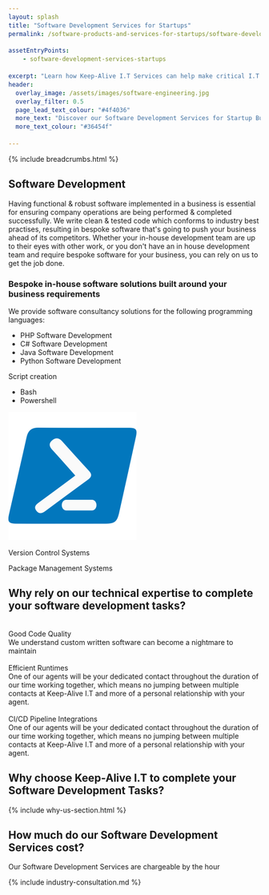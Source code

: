 ```yaml
---
layout: splash
title: "Software Development Services for Startups"
permalink: /software-products-and-services-for-startups/software-development-services

assetEntryPoints:
    - software-development-services-startups
    
excerpt: "Learn how Keep-Alive I.T Services can help make critical I.T Software decisions and develop bespoke Software solutions for your business."
header:
  overlay_image: /assets/images/software-engineering.jpg
  overlay_filter: 0.5 
  page_lead_text_colour: "#4f4036"
  more_text: "Discover our Software Development Services for Startup Businesses"
  more_text_colour: "#36454f"

---
```


{% include breadcrumbs.html %}

## <i class="fas fa-code page-title-icon" aria-hidden="true"></i> Software Development
Having functional & robust software implemented in a business is essential for ensuring company operations are being performed & completed successfully. We write clean & tested code which conforms to industry best practises, resulting in bespoke software that's going to push your business ahead of its competitors. Whether your in-house development team are up to their eyes with other work, or you don't have an in house development team and require bespoke software for your business, you can rely on us to get the job done.


### Bespoke in-house software solutions built around your business requirements
We provide software consultancy solutions for the following programming languages:

- PHP Software Development
- C# Software Development
- Java Software Development
- Python Software Development

Script creation
- Bash
- Powershell


<div class="clip-block">
    <img src="/assets/images/software-development/powershell.png" class="clip-css-diamond">
</div>

Version Control Systems

Package Management Systems

## Why rely on our technical expertise to complete your software development tasks?
<div class="container">
    <div class="row">
        <div class="col-xs-12 col-sm-6 col-md-4 reason-container">
            <div class="reason-item">
                <img class="lazy" data-src="/assets/images/software-development/code.png"/>
                <div class="item-title">Good Code Quality</div>
                <div class="item-description">We understand custom written software can become a nightmare to maintain
                </div>
            </div>
        </div>
        <div class="col-xs-12 col-sm-6 col-md-4 reason-container">
            <div class="reason-item">
                <img class="lazy" data-src="/assets/images/software-development/runtime.png"/>
                <div class="item-title">Efficient Runtimes</div>
                <div class="item-description">One of our agents will be your dedicated contact throughout the
                    duration of our time working together, which means no jumping between multiple contacts at
                    Keep-Alive I.T and more of a personal relationship with your agent.
                </div>
            </div>
        </div>
        <div class="col-xs-12 col-sm-6 col-md-4 reason-container">
            <div class="reason-item">
                <img class="lazy" data-src="/assets/images/software-development/pipeline.png"/>
                <div class="item-title">CI/CD Pipeline Integrations</div>
                <div class="item-description">One of our agents will be your dedicated contact throughout the
                    duration of our time working together, which means no jumping between multiple contacts at
                    Keep-Alive I.T and more of a personal relationship with your agent.
                </div>
            </div>
        </div>            
    </div>
</div>

## Why choose Keep-Alive I.T to complete your Software Development Tasks?
{% include why-us-section.html %}

        

## How much do our Software Development Services cost?
Our Software Development Services are chargeable by the hour


{% include industry-consultation.md %}